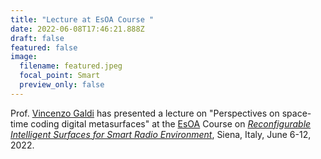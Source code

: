 ```yaml
---
title: "Lecture at EsOA Course "
date: 2022-06-08T17:46:21.888Z
draft: false
featured: false
image:
  filename: featured.jpeg
  focal_point: Smart
  preview_only: false
---
```

Prof. [Vincenzo Galdi](/author/vincenzo-galdi) has presented a lecture on "Perspectives on space-time coding digital metasurfaces" at the [EsOA](https://www.euraap.org/esoa-courses) Course on *[Reconfigurable Intelligent Surfaces for Smart Radio Environment](https://esoa5g.wixsite.com/ris-siena)*, Siena, Italy, June 6-12, 2022.
